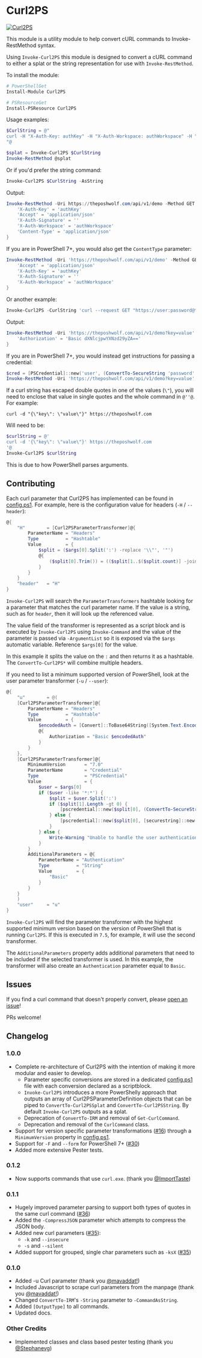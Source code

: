 # Curl2PS

[![Curl2PS](https://img.shields.io/powershellgallery/v/Curl2PS.svg?style=flat-square&label=Curl2PS "Curl2PS")](https://www.powershellgallery.com/packages/Curl2PS/)

This module is a utility module to help convert cURL commands to Invoke-RestMethod syntax.

Using `Invoke-Curl2PS` this module is designed to convert a cURL command to either a splat or the string representation for use with `Invoke-RestMethod`.

To install the module:

```powershell
# PowerShellGet
Install-Module Curl2PS

# PSResourceGet
Install-PSResource Curl2PS
```

Usage examples:

```powershell
$CurlString = @"
curl -H "X-Auth-Key: authKey" -H "X-Auth-Workspace: authWorkspace" -H "X-Auth-Signature: " -H "Content-Type: application/json" -H "Accept: application/json" -X GET https://theposhwolf.com/api/v1/demo
"@

$splat = Invoke-Curl2PS $CurlString
Invoke-RestMethod @splat
```

Or if you'd prefer the string command:

```powershell
Invoke-Curl2PS $CurlString -AsString
```

Output:

```powershell
Invoke-RestMethod -Uri https://theposhwolf.com/api/v1/demo -Method GET -Headers @{
    'X-Auth-Key' = 'authKey'
    'Accept' = 'application/json'
    'X-Auth-Signature' = ''
    'X-Auth-Workspace' = 'authWorkspace'
    'Content-Type' = 'application/json'
}
```

If you are in PowerShell 7+, you would also get the `ContentType` parameter:

```powershell
Invoke-RestMethod -Uri 'https://theposhwolf.com/api/v1/demo' -Method GET -ContentType 'application/json'-Headers @{
    'Accept' = 'application/json'
    'X-Auth-Key' = 'authKey'
    'X-Auth-Signature' = ''
    'X-Auth-Workspace' = 'authWorkspace'
}
```

Or another example:

```powershell
Invoke-Curl2PS -CurlString 'curl --request GET "https://user:password@theposhwolf.com/api/v1/demo?key=value"  --data ""' -AsString
```

Output:

```powershell
Invoke-RestMethod -Uri 'https://theposhwolf.com/api/v1/demo?key=value' -Method GET -Headers @{
    'Authorization' = 'Basic dXNlcjpwYXNzd29yZA=='
}
```

If you are in PowerShell 7+, you would instead get instructions for passing a credential:

```powershell
$cred = [PSCredential]::new('user', (ConvertTo-SecureString 'password' -AsPlainText -Force))
Invoke-RestMethod -Uri 'https://theposhwolf.com/api/v1/demo?key=value' -Method GET -Credential $cred -Authentication 'Basic' -Body ''
```

If a curl string has escaped double quotes in one of the values (`\"`), you will need to enclose that value in single quotes and the whole command in `@''@`. For example:

```
curl -d "{\"key\": \"value\"}" https://theposhwolf.com
```

Will need to be:

```powershell
$curlString = @'
curl -d '{\"key\": \"value\"}' https://theposhwolf.com
'@
Invoke-Curl2PS $curlString
```

This is due to how PowerShell parses arguments.

## Contributing

Each curl parameter that Curl2PS has implemented can be found in [config.ps1](./src/config.ps1). For example, here is the configuration value for headers (`-H` / `--header`):

```powershell
@{
    "H"        = [Curl2PSParameterTransformer]@{
        ParameterName = "Headers"
        Type          = "Hashtable"
        Value         = {
            $split = ($args[0].Split(':') -replace '\\"', '"')
            @{
                ($split[0].Trim()) = (($split[1..$($split.count)] -join ':').Trim())
            }
        }
    }
    "header"   = "H"
}
```

`Invoke-Curl2PS` will search the `ParameterTransformers` hashtable looking for a parameter that matches the curl parameter name. If the value is a string, such as for `header`, then it will look up the referenced value.

The value field of the transformer is represented as a script block and is executed by `Invoke-Curl2PS` using `Invoke-Command` and the value of the parameter is passed via `-ArgumentList` so it is exposed via the `$args` automatic variable. Reference `$args[0]` for the value.

In this example it splits the value on the `:` and then returns it as a hashtable. The `ConvertTo-Curl2PS*` will combine multiple headers.

If you need to list a minimum supported version of PowerShell, look at the user parameter transformer (`-u` / `--user`):

```powershell
@{
    "u"        = @(
    [Curl2PSParameterTransformer]@{
        ParameterName = "Headers"
        Type          = "Hashtable"
        Value         = {
            $encodedAuth = [Convert]::ToBase64String([System.Text.Encoding]::UTF8.GetBytes($args[0]))
            @{
                Authorization = "Basic $encodedAuth"
            }
        }
    },
    [Curl2PSParameterTransformer]@{
        MinimumVersion       = "7.0"
        ParameterName        = "Credential"
        Type                 = "PSCredential"
        Value                = {
            $user = $args[0]
            if ($user -like '*:*') {
                $split = $user.Split(':')
                if ($split[1].Length -gt 0) {
                    [pscredential]::new($split[0], (ConvertTo-SecureString $split[1] -AsPlainText -Force))
                } else {
                    [pscredential]::new($split[0], [securestring]::new())
                }
            } else {
                Write-Warning "Unable to handle the user authentication value. Unrecognized format."
            }
        }
        AdditionalParameters = @{
            ParameterName = "Authentication"
            Type          = "String"
            Value         = {
                "Basic"
            }
        }
    }
    )
    "user"     = "u"
}
```

`Invoke-Curl2PS` will find the parameter transformer with the highest supported minimum version based on the version of PowerShell that is running `Curl2PS`. If this is executed in `7.5`, for example, it will use the second transformer.

The `AdditionalParameters` property adds additional parameters that need to be included if the selected transformer is used. In this example, the transformer will also create an `Authentication` parameter equal to `Basic`.

## Issues

If you find a curl command that doesn't properly convert, please [open an issue](./../../issues)!

PRs welcome!

## Changelog

### 1.0.0

- Complete re-architecture of Curl2PS with the intention of making it more modular and easier to develop.
  - Parameter specific conversions are stored in a dedicated [config.ps1](./src/config.ps1) file with each conversion declared as a scriptblock.
  - `Invoke-Curl2PS` introduces a more PowerShelly approach that outputs an array of Curl2PSParameterDefinition objects that can be piped to `ConvertTo-Curl2PSSplat` and `ConvertTo-Curl2PSString`. By default `Invoke-Curl2PS` outputs as a splat.
  - Deprecation of `ConvertTo-IRM` and removal of `Get-CurlCommand`.
  - Deprecation and removal of the `CurlCommand` class.
- Support for version specific parameter transformations ([#16](./../../issues/16)) through a `MinimumVersion` property in [config.ps1](./src/config.ps1).
- Support for `-F` and `--form` for PowerShell 7+ ([#30](./../../issues/30))
- Added more extensive Pester tests.

### 0.1.2

- Now supports commands that use `curl.exe`. (thank you [@ImportTaste](https://github.com/ImportTaste))

### 0.1.1

- Hugely improved parameter parsing to support both types of quotes in the same curl command ([#36](./../../issues/36))
- Added the `-CompressJSON` parameter which attempts to compress the JSON body.
- Added new curl parameters ([#35](./../../issues/35)):
  - `-k` and `--insecure`
  - `-s` and `--silent`
- Added support for grouped, single char parameters such as `-ksX` ([#35](./../../issues/35))

### 0.1.0 

- Added -u Curl parameter (thank you [@mavaddat!](https://github.com/mavaddat))
- Included Javascript to scrape curl parameters from the manpage (thank you [@mavaddat!](https://github.com/mavaddat))
- Changed `ConvertTo-IRM`'s `-String` parameter to `-CommandAsString`.
- Added `[OutputType]` to all commands.
- Updated docs.

### Other Credits

- Implemented classes and class based pester testing (thank you [@Stephanevg](https://github.com/Stephanevg))